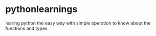 # pythonlearnings
learing python the easy way with simple operstion to know about the functions and types.
